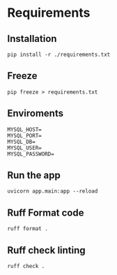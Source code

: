 # Requirements

## Installation

    pip install -r ./requirements.txt

## Freeze

    pip freeze > requirements.txt

## Enviroments

    MYSQL_HOST=
    MYSQL_PORT=
    MYSQL_DB=
    MYSQL_USER=
    MYSQL_PASSWORD=

## Run the app

    uvicorn app.main:app --reload

## Ruff Format code

    ruff format .
    
## Ruff check linting

    ruff check .

